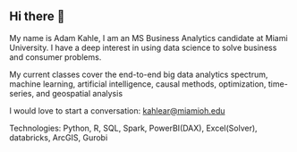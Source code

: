 ## Hi there 👋

My name is Adam Kahle, I am an MS Business Analytics candidate at Miami University. 
I have a deep interest in using data science to solve business and consumer problems.

My current classes cover the end-to-end big data analytics spectrum, machine learning, artificial intelligence,
causal methods, optimization, time-series, and geospatial analysis

I would love to start a conversation: kahlear@miamioh.edu

Technologies: Python, R, SQL, Spark, PowerBI(DAX), Excel(Solver), databricks, ArcGIS, Gurobi
